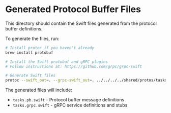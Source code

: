# Generated Protocol Buffer Files

This directory should contain the Swift files generated from the protocol buffer definitions.

To generate the files, run:

```bash
# Install protoc if you haven't already
brew install protobuf

# Install the Swift protobuf and gRPC plugins
# Follow instructions at: https://github.com/grpc/grpc-swift

# Generate Swift files
protoc --swift_out=. --grpc-swift_out=. ../../../../shared/protos/tasks.proto
```

The generated files will include:
- `tasks.pb.swift` - Protocol buffer message definitions
- `tasks.grpc.swift` - gRPC service definitions and stubs